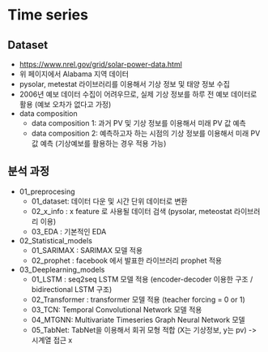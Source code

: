 # Time series

## Dataset
- https://www.nrel.gov/grid/solar-power-data.html
- 위 페이지에서 Alabama 지역 데이터 
- pysolar, metestat 라이브러리를 이용해서 기상 정보 및 태양 정보 수집
- 2006년 예보 데이터 수집이 어려우므로, 실제 기상 정보를 하루 전 예보 데이터로 활용 (예보 오차가 없다고 가정) 
- data composition
  - data composition 1: 과거 PV 및 기상 정보를 이용해서 미래 PV 값 예측
  - data composition 2: 예측하고자 하는 시점의 기상 정보를 이용해서 미래 PV 값 예측 (기상예보를 활용하는 경우 적용 가능)

## 분석 과정
- 01_preprocesing 
  - 01_dataset: 데이터 다운 및 시간 단위 데이터로 변환
  - 02_x_info : x feature 로 사용될 데이터 검색 (pysolar, meteostat 라이브러리 이용)
  - 03_EDA : 기본적인 EDA
- 02_Statistical_models
  - 01_SARIMAX : SARIMAX 모델 적용
  - 02_prophet : facebook 에서 발표한 라이브러리 prophet 적용
- 03_Deeplearning_models
  - 01_LSTM : seq2seq LSTM 모델 적용 (encoder-decoder 이용한 구조 / bidirectional LSTM 구조)
  - 02_Transformer : transformer 모델 적용 (teacher forcing = 0 or 1)
  - 03_TCN: Temporal Convolutional Network 모델 적용
  - 04_MTGNN: Multivariate Timeseries Graph Neural Network 모델 
  - 05_TabNet: TabNet을 이용해서 회귀 모형 적합 (X는 기상정보, y는 pv) -> 시계열 접근 x

